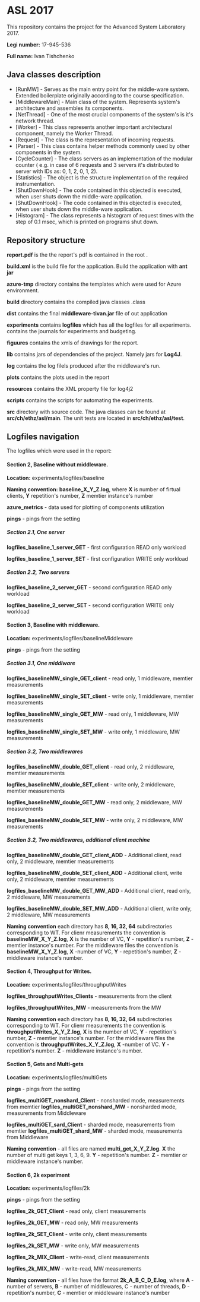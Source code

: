 # ASL 2017

This repository contains the project for the Advanced System Laboratory 2017.

**Legi number:** 17-945-536

**Full name:** Ivan Tishchenko

## Java classes description 

* [RunMW] - Serves as the main entry point for the middle-ware system. Extended boilerplate originally according to the course specification.
* [MiddlewareMain] - Main class of the system. Represents system's architecture and assembles its components.
* [NetThread] - One of the most crucial components of the system's is it's network thread.
* [Worker] - This class represents another important architectural component, namely the Worker Thread.
* [Request] - The class is the representation of incoming requests.
* [Parser] - This class contains helper methods commonly used by other components in the system.
* [CycleCounter] - The class servers as an implementation of the modular counter ( e.g. in case of 6 requests and 3 servers it's distributed to server with IDs as: 0, 1, 2, 0, 1, 2).
* [Statistics] - The object is the structure implementation of the required instrumentation.
* [ShutDownHook] - The code contained in this objected is executed, when user shuts down the middle-ware application.
* [ShutDownHook] - The code contained in this objected is executed, when user shuts down the middle-ware application.
* [Histogram] - The class represents a histogram of request times with the step of 0.1 msec, which is printed on programs shut down.

## Repository structure

**report.pdf** is the the report's pdf is contained in the root .

**build.xml** is the build file for the application. Build the application with **ant jar**

**azure-tmp** directory contains the templates which were used for Azure environment.

**build** directory contains the compiled java classes .class

**dist** contains the final **middleware-tivan.jar** file of out application

**experiments** contains **logfiles** which has all the logfiles for all experiments. contains the journals for experiments and budgeting.

**figuures** contains the xmls of drawings for the report.

**lib** contains jars of dependencies of the project. Namely jars for **Log4J**.

**log** contains the log filels produced after the middleware's run.

**plots** contains the plots used in the report

**resources** contains the XML property file for log4j2

**scripts** contains the scripts for automating the experiments.

**src** directory with source code. The java classes can be found at **src/ch/ethz/asl/main**. The unit tests are located in **src/ch/ethz/asl/test**.

## Logfiles navigation

The logfiles which were used in the report:

#### Section 2, Baseline without middleware.

**Location:** experiments/logfiles/baseline

**Naming convention:** **baseline_X_Y_Z.log**, where **X** is number of firtual clients, **Y** repetition's number, **Z** memtier instance's number

**azure_metrics** - data used for plotting of components utilization

**pings** - pings from the setting

##### Section 2.1, One server

**logfiles_baseline_1_server_GET** - first configuration READ only workload

**logfiles_baseline_1_server_SET** - first configuration WRITE only workload

##### Section 2.2, Two servers

**logfiles_baseline_2_server_GET** - second configuration READ only workload

**logfiles_baseline_2_server_SET** - second configuration WRITE only workload

#### Section 3, Baseline with middleware.

**Location:** experiments/logfiles/baselineMiddleware

**pings** - pings from the setting

##### Section 3.1, One middlware

**logfiles_baselineMW_single_GET_client** - read only, 1 middleware, memtier measurements

**logfiles_baselineMW_single_SET_client** - write only, 1 middleware, memtier measurements

**logfiles_baselineMW_single_GET_MW** - read only, 1 middleware, MW measurements

**logfiles_baselineMW_single_SET_MW** - write only, 1 middleware, MW measurements

##### Section 3.2, Two middlewares

**logfiles_baselineMW_double_GET_client** - read only, 2 middleware, memtier measurements

**logfiles_baselineMW_double_SET_client** - write only, 2 middleware, memtier measurements

**logfiles_baselineMW_double_GET_MW** - read only, 2 middleware, MW measurements

**logfiles_baselineMW_double_SET_MW** - write only, 2 middleware, MW measurements

##### Section 3.2, Two middlewares, additional client machine

**logfiles_baselineMW_double_GET_client_ADD** - Additional client, read only, 2 middleware, memtier measurements

**logfiles_baselineMW_double_SET_client_ADD** - Additional client, write only, 2 middleware, memtier measurements

**logfiles_baselineMW_double_GET_MW_ADD** - Additional client, read only, 2 middleware, MW measurements

**logfiles_baselineMW_double_SET_MW_ADD** - Additional client, write only, 2 middleware, MW measurements

**Naming convention** each directory has **8, 16, 32, 64** subdirectories corresponding to WT. For clienr measurements the convention is **baselineMW_X_Y_Z.log**, **X** is the number of VC, **Y** - repetition's number, **Z** - memtier instance's number. 
For the middleware files the convention is **baselineMW_X_Y_Z.log**, **X** -number of VC, **Y** - repetition's number, **Z** - middleware instance's number.

#### Section 4, Throughput for Writes.

**Location:** experiments/logfiles/throughputWrites

**logfiles_throughputWrites_Clients** - measurements from the client

**logfiles_throughputWrites_MW** - measurements from the MW

**Naming convention** each directory has **8, 16, 32, 64** subdirectories corresponding to WT. For clienr measurements the convention is **throughputWrites_X_Y_Z.log**, **X** is the number of VC, **Y** - repetition's number, **Z** - memtier instance's number. 
For the middleware files the convention is **throughputWrites_X_Y_Z.log**, **X** -number of VC. **Y** - repetition's number. **Z** - middleware instance's number.

#### Section 5, Gets and Multi-gets

**Location:** experiments/logfiles/multiGets

**pings** - pings from the setting

**logfiles_multiGET_nonshard_Client** - nonsharded mode, measurements from memtier
**logfiles_multiGET_nonshard_MW** - nonsharded mode, measurements from Middleware

**logfiles_multiGET_sard_Client** - sharded mode, measurements from memtier
**logfiles_multiGET_shard_MW** - sharded mode, measurements from Middleware

**Naming convention** - all files are named **multi_get_X_Y_Z.log**. **X** the number of multi get keys 1, 3, 6, 9. **Y** - repetition's number. **Z** - memtier or middleware instance's number.

#### Section 6, 2k experiment

**Location:** experiments/logfiles/2k

**pings** - pings from the setting

**logfiles_2k_GET_Client** - read only, client measurements

**logfiles_2k_GET_MW** - read only, MW measurements

**logfiles_2k_SET_Client** - write only, client measurements

**logfiles_2k_SET_MW** - write only, MW measurements

**logfiles_2k_MIX_Client** - write-read, client measurements

**logfiles_2k_MIX_MW** - write-read, MW measurements

**Naming convention** - all files have the format **2k_A_B_C_D_E.log**, where **A** - number of servers, **B** - number of middlewares, C - number of threads, **D** - repetition's number, **C** - memtier or middleware instance's number 